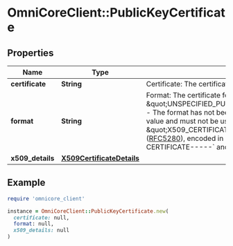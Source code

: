 # OmniCoreClient::PublicKeyCertificate

## Properties

| Name | Type | Description | Notes |
| ---- | ---- | ----------- | ----- |
| **certificate** | **String** | Certificate: The certificate data. | [optional] |
| **format** | **String** | Format: The certificate format.  Possible values:   \&quot;UNSPECIFIED_PUBLIC_KEY_CERTIFICATE_FORMAT\&quot; - The format has not been specified. This is an invalid default value and must not be used.   \&quot;X509_CERTIFICATE_PEM\&quot; - An X.509v3 certificate ([RFC5280](https://www.ietf.org/rfc/rfc5280.txt)), encoded in base64, and wrapped by &#x60;-----BEGIN CERTIFICATE-----&#x60; and &#x60;-----END CERTIFICATE-----&#x60;. | [optional] |
| **x509_details** | [**X509CertificateDetails**](X509CertificateDetails.md) |  | [optional] |

## Example

```ruby
require 'omnicore_client'

instance = OmniCoreClient::PublicKeyCertificate.new(
  certificate: null,
  format: null,
  x509_details: null
)
```

